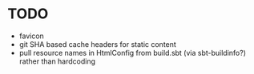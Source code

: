 # TODO

- favicon
- git SHA based cache headers for static content
- pull resource names in HtmlConfig from build.sbt (via sbt-buildinfo?) rather than hardcoding
